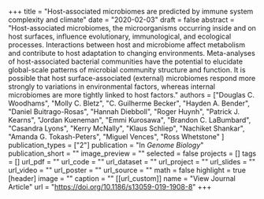 +++
title = "Host-associated microbiomes are predicted by immune system complexity and climate"
date = "2020-02-03"
draft = false
abstract = "Host-associated microbiomes, the microorganisms occurring inside and on host surfaces, influence evolutionary, immunological, and ecological processes. Interactions between host and microbiome affect metabolism and contribute to host adaptation to changing environments. Meta-analyses of host-associated bacterial communities have the potential to elucidate global-scale patterns of microbial community structure and function. It is possible that host surface-associated (external) microbiomes respond more strongly to variations in environmental factors, whereas internal microbiomes are more tightly linked to host factors."
authors = ["Douglas C. Woodhams", "Molly C. Bletz", "C. Guilherme Becker", "Hayden A. Bender", "Daniel Buitrago-Rosas", "Hannah Diebboll", "Roger Huynh", "Patrick J. Kearns", "Jordan Kueneman", "Emmi Kurosawa", "Brandon C. LaBumbard", "Casandra Lyons", "Kerry McNally", "Klaus Schliep", "Nachiket Shankar", "Amanda G. Tokash-Peters", "Miguel Vences", "Ross Whetstone" ]
publication_types = ["2"]
publication = "In *Genome Biology*"
publication_short = ""
image_preview = ""
selected = false
projects = []
tags = []
url_pdf = ""
url_code = ""
url_dataset = ""
url_project = ""
url_slides = ""
url_video = ""
url_poster = ""
url_source = ""
math = false
highlight = true
[header]
image = ""
caption = ""
[[url_custom]]
name = "View Journal Article"
url = "https://doi.org/10.1186/s13059-019-1908-8"
+++


